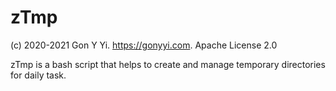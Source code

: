 # zTmp

(c) 2020-2021 Gon Y Yi. https://gonyyi.com.
Apache License 2.0

zTmp is a bash script that helps to create and manage temporary directories for daily task.
